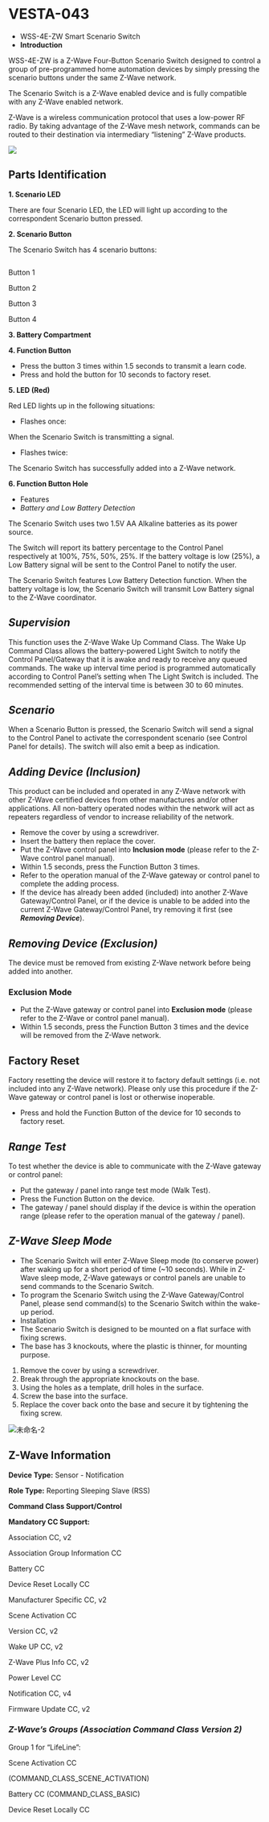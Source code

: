 # VESTA-043

* WSS-4E-ZW Smart Scenario Switch
* **Introduction**

WSS-4E-ZW is a Z-Wave Four-Button Scenario Switch designed to control a group of pre-programmed home automation devices by simply pressing the scenario buttons under the same Z-Wave network.

The Scenario Switch is a Z-Wave enabled device and is fully compatible with any Z-Wave enabled network.

Z-Wave is a wireless communication protocol that uses a low-power RF radio. By taking advantage of the Z-Wave mesh network, commands can be routed to their destination via intermediary “listening” Z-Wave products.

![](<.gitbook/assets/0 (26).png>)

## Parts Identification

**1. Scenario LED**

There are four Scenario LED, the LED will light up according to the correspondent Scenario button pressed.

**2. Scenario Button**

The Scenario Switch has 4 scenario buttons:

<div align="left">

<figure><img src=".gitbook/assets/1 (18).jpeg" alt=""><figcaption></figcaption></figure>

</div>

Button 1

Button 2

Button 3

Button 4

**3. Battery Compartment**

**4. Function Button**

* Press the button 3 times within 1.5 seconds to transmit a learn code.
* Press and hold the button for 10 seconds to factory reset.

**5. LED (Red)**

Red LED lights up in the following situations:

* Flashes once:

When the Scenario Switch is transmitting a signal.

* Flashes twice:

The Scenario Switch has successfully added into a Z-Wave network.

**6. Function Button Hole**

* Features
* _Battery and Low Battery Detection_

The Scenario Switch uses two 1.5V AA Alkaline batteries as its power source.

The Switch will report its battery percentage to the Control Panel respectively at 100%, 75%, 50%, 25%. If the battery voltage is low (25%), a Low Battery signal will be sent to the Control Panel to notify the user.

The Scenario Switch features Low Battery Detection function. When the battery voltage is low, the Scenario Switch will transmit Low Battery signal to the Z-Wave coordinator.

## _**Supervision**_

This function uses the Z-Wave Wake Up Command Class. The Wake Up Command Class allows the battery-powered Light Switch to notify the Control Panel/Gateway that it is awake and ready to receive any queued commands. The wake up interval time period is programmed automatically according to Control Panel’s setting when The Light Switch is included. The recommended setting of the interval time is between 30 to 60 minutes.

## _**Scenario**_

When a Scenario Button is pressed, the Scenario Switch will send a signal to the Control Panel to activate the correspondent scenario (see Control Panel for details). The switch will also emit a beep as indication.

## _**Adding Device (Inclusion)**_

This product can be included and operated in any Z-Wave network with other Z-Wave certified devices from other manufactures and/or other applications. All non-battery operated nodes within the network will act as repeaters regardless of vendor to increase reliability of the network.

* Remove the cover by using a screwdriver.
* Insert the battery then replace the cover.
* Put the Z-Wave control panel into **Inclusion mode** (please refer to the Z-Wave control panel manual).
* Within 1.5 seconds, press the Function Button 3 times.
* Refer to the operation manual of the Z-Wave gateway or control panel to complete the adding process.
* If the device has already been added (included) into another Z-Wave Gateway/Control Panel, or if the device is unable to be added into the current Z-Wave Gateway/Control Panel, try removing it first (see _**Removing Device**_).

## _**Removing Device (Exclusion)**_

The device must be removed from existing Z-Wave network before being added into another.

### **Exclusion Mode**

* Put the Z-Wave gateway or control panel into **Exclusion mode** (please refer to the Z-Wave or control panel manual).
* Within 1.5 seconds, press the Function Button 3 times and the device will be removed from the Z-Wave network.

## **Factory Reset**

Factory resetting the device will restore it to factory default settings (i.e. not included into any Z-Wave network). Please only use this procedure if the Z-Wave gateway or control panel is lost or otherwise inoperable.

* Press and hold the Function Button of the device for 10 seconds to factory reset.

## _**Range Test**_

To test whether the device is able to communicate with the Z-Wave gateway or control panel:

* Put the gateway / panel into range test mode (Walk Test).
* Press the Function Button on the device.
* The gateway / panel should display if the device is within the operation range (please refer to the operation manual of the gateway / panel).

## _**Z-Wave Sleep Mode**_

* The Scenario Switch will enter Z-Wave Sleep mode (to conserve power) after waking up for a short period of time (\~10 seconds). While in Z-Wave sleep mode, Z-Wave gateways or control panels are unable to send commands to the Scenario Switch.
* To program the Scenario Switch using the Z-Wave Gateway/Control Panel, please send command(s) to the Scenario Switch within the wake-up period.
* Installation
* The Scenario Switch is designed to be mounted on a flat surface with fixing screws.
* The base has 3 knockouts, where the plastic is thinner, for mounting purpose.

1. Remove the cover by using a screwdriver.
2. Break through the appropriate knockouts on the base.
3. Using the holes as a template, drill holes in the surface.
4. Screw the base into the surface.
5. Replace the cover back onto the base and secure it by tightening the fixing screw.

![未命名-2](<.gitbook/assets/2 (13).jpeg>)

## **Z-Wave Information**

**Device Type:** Sensor - Notification

**Role Type:** Reporting Sleeping Slave (RSS)

**Command Class Support/Control**

**Mandatory CC Support:**&#x20;

Association CC, v2

Association Group Information CC

Battery CC

Device Reset Locally CC

Manufacturer Specific CC, v2

Scene Activation CC

Version CC, v2

Wake UP CC, v2

Z-Wave Plus Info CC, v2

Power Level CC

Notification CC, v4

Firmware Update CC, v2

### _**Z-Wave’s Groups (Association Command Class Version 2)**_

Group 1 for “LifeLine”:

Scene Activation CC

(COMMAND\_CLASS\_SCENE\_ACTIVATION)

Battery CC (COMMAND\_CLASS\_BASIC)

Device Reset Locally CC
